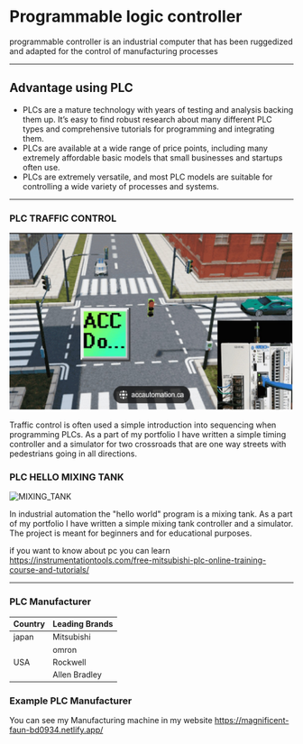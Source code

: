 # Programmable logic controller

programmable controller is an industrial computer that has been ruggedized and adapted for the control of manufacturing processes

---
## Advantage using PLC
- PLCs are a mature technology with years of testing and analysis backing them up. It’s easy to find robust research about many different PLC types and comprehensive tutorials for programming and integrating them. 
- PLCs are available at a wide range of price points, including many extremely affordable basic models that small businesses and startups often use.
- PLCs are extremely versatile, and most PLC models are suitable for controlling a wide variety of processes and systems.

---
### PLC TRAFFIC CONTROL

 ![traffic](/assets/lampulalin.jpg)


Traffic control is often used a simple introduction into sequencing when programming PLCs. As a part of my portfolio I have written a simple timing controller and a simulator for two crossroads that are one way streets with pedestrians going in all directions. 

### PLC HELLO MIXING TANK

![MIXING_TANK](https://raw.github.com/tkucic/plc_hello_mixing_tank/master/screenshot.gif)

In industrial automation the "hello world" program is a mixing tank. As a part of my portfolio I have written a simple mixing tank controller and a simulator. The project is meant for beginners and for educational purposes. 


if you want to know about pc you can learn https://instrumentationtools.com/free-mitsubishi-plc-online-training-course-and-tutorials/

---

### PLC Manufacturer

|Country|Leading Brands|
|--------|--------|
|japan  |Mitsubishi      |
|  |omron      |
|USA  |Rockwell      |
| |Allen Bradley      |


### Example PLC Manufacturer
You can see my Manufacturing machine in my website https://magnificent-faun-bd0934.netlify.app/
